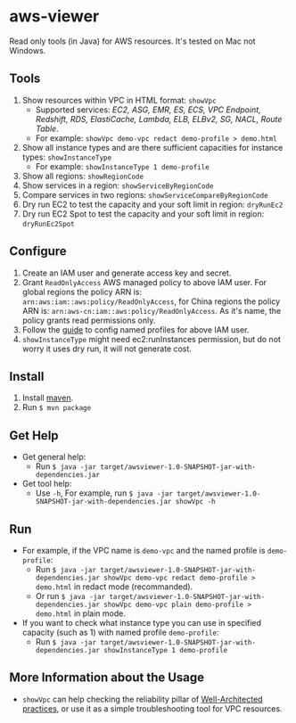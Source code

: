 # aws-viewer
Read only tools (in Java) for AWS resources. It's tested on Mac not Windows.

## Tools
1. Show resources within VPC in HTML format: `showVpc`
	- Supported services: *EC2, ASG, EMR, ES, ECS, VPC Endpoint, Redshift, RDS, ElastiCache, Lambda, ELB, ELBv2, SG, NACL, Route Table*.
	- For example: `showVpc demo-vpc redact demo-profile > demo.html`
2. Show all instance types and are there sufficient capacities for instance types: `showInstanceType`
	- For example: `showInstanceType 1 demo-profile`
3. Show all regions: `showRegionCode`
4. Show services in a region: `showServiceByRegionCode`
5. Compare services in two regions: `showServiceCompareByRegionCode`
6. Dry run EC2 to test the capacity and your soft limit in region: `dryRunEc2`
7. Dry run EC2 Spot to test the capacity and your soft limit in region: `dryRunEc2Spot`

## Configure
1. Create an IAM user and generate access key and secret.
2. Grant `ReadOnlyAccess` AWS managed policy to above IAM user. For global regions the policy ARN is: `arn:aws:iam::aws:policy/ReadOnlyAccess`, for China regions the policy ARN is: `arn:aws-cn:iam::aws:policy/ReadOnlyAccess`. As it's name, the policy grants read permissions only.
3. Follow the [guide](https://docs.aws.amazon.com/cli/latest/userguide/cli-configure-profiles.html) to config named profiles for above IAM user.
4. `showInstanceType` might need ec2:runInstances permission, but do not worry it uses dry run, it will not generate cost.

## Install
1. Install [maven](https://maven.apache.org/install.html).
2. Run `$ mvn package`

## Get Help
+ Get general help:
	- Run `$ java -jar target/awsviewer-1.0-SNAPSHOT-jar-with-dependencies.jar`
+ Get tool help:
	- Use `-h`, For example, run `$ java -jar target/awsviewer-1.0-SNAPSHOT-jar-with-dependencies.jar showVpc -h`

## Run
+ For example, if the VPC name is `demo-vpc` and the named profile is `demo-profile`:
	- Run `$ java -jar target/awsviewer-1.0-SNAPSHOT-jar-with-dependencies.jar showVpc demo-vpc redact demo-profile > demo.html` in redact mode (recommanded).
 	- Or run `$ java -jar target/awsviewer-1.0-SNAPSHOT-jar-with-dependencies.jar showVpc demo-vpc plain demo-profile > demo.html` in plain mode.
+ If you want to check what instance type you can use in specified capacity (such as 1) with named profile `demo-profile`:
	- Run `$ java -jar target/awsviewer-1.0-SNAPSHOT-jar-with-dependencies.jar showInstanceType 1 demo-profile`

## More Information about the Usage
+ `showVpc` can help checking the reliability pillar of [Well-Architected practices](https://aws.amazon.com/architecture/well-architected/), or use it as a simple troubleshooting tool for VPC resources.
